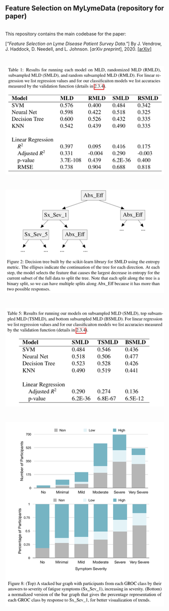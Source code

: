 ## Feature Selection on MyLymeData (repository for paper)

<br/> This repository contains the main codebase for the paper: <br/>

[*"Feature Selection on Lyme Disease Patient Survey Data."*]
By J. Vendrow, J. Haddock, D. Needell, and L. Johnson.
[*arXiv preprint*], 2020. [[arXiv]](https://arxiv.org/abs/2009.09087)

&nbsp;&nbsp;

<p align="center">
<img width="800px" src="https://github.com/jvendrow/Feature-Selection-on-MyLymeData/blob/master/figures/Table_1.png" alt="table_1">
</p>
&nbsp;&nbsp;
<p align="center">
<img width="800px" src="https://github.com/jvendrow/Feature-Selection-on-MyLymeData/blob/master/figures/Figure_2.png" alt="figure_2">
</p>
&nbsp;&nbsp;
<p align="center">
<img width="800px" src="https://github.com/jvendrow/Feature-Selection-on-MyLymeData/blob/master/figures/Table_5.png" alt="table_5">
</p>
&nbsp;&nbsp;
<p align="center">
<img width="800px" src="https://github.com/jvendrow/Feature-Selection-on-MyLymeData/blob/master/figures/Figure_8.png" alt="figure_8">
</p>

